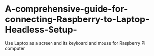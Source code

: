 # A-comprehensive-guide-for-connecting-Raspberry-to-Laptop-Headless-Setup-
Use Laptop as a screen and its keyboard and mouse for Raspberry Pi computer
